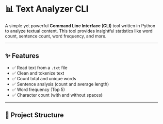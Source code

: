 # 📊 Text Analyzer CLI

A simple yet powerful **Command Line Interface (CLI)** tool written in Python to analyze textual content. This tool provides insightful statistics like word count, sentence count, word frequency, and more.

---

## ✨ Features

- ✅ Read text from a `.txt` file
- ✅ Clean and tokenize text
- ✅ Count total and unique words
- ✅ Sentence analysis (count and average length)
- ✅ Word frequency (Top 5)
- ✅ Character count (with and without spaces)

---

## 📁 Project Structure

